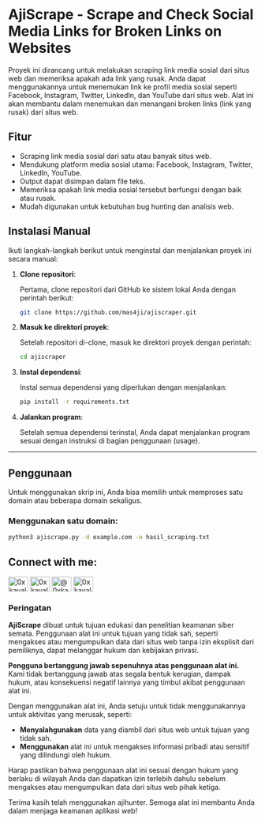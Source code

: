 # AjiScrape - Scrape and Check Social Media Links for Broken Links on Websites

Proyek ini dirancang untuk melakukan scraping link media sosial dari situs web dan memeriksa apakah ada link yang rusak. Anda dapat menggunakannya untuk menemukan link ke profil media sosial seperti Facebook, Instagram, Twitter, LinkedIn, dan YouTube dari situs web. Alat ini akan membantu dalam menemukan dan menangani broken links (link yang rusak) dari situs web.

## Fitur

- Scraping link media sosial dari satu atau banyak situs web.
- Mendukung platform media sosial utama: Facebook, Instagram, Twitter, LinkedIn, YouTube.
- Output dapat disimpan dalam file teks.
- Memeriksa apakah link media sosial tersebut berfungsi dengan baik atau rusak.
- Mudah digunakan untuk kebutuhan bug hunting dan analisis web.

## Instalasi Manual

Ikuti langkah-langkah berikut untuk menginstal dan menjalankan proyek ini secara manual:

1. **Clone repositori**:

    Pertama, clone repositori dari GitHub ke sistem lokal Anda dengan perintah berikut:

    ```bash
    git clone https://github.com/mas4ji/ajiscraper.git
    ```

2. **Masuk ke direktori proyek**:

    Setelah repositori di-clone, masuk ke direktori proyek dengan perintah:

    ```bash
    cd ajiscraper
    ```

3. **Instal dependensi**:

    Instal semua dependensi yang diperlukan dengan menjalankan:

    ```bash
    pip install -r requirements.txt
    ```

4. **Jalankan program**:

    Setelah semua dependensi terinstal, Anda dapat menjalankan program sesuai dengan instruksi di bagian penggunaan (usage).

---

## Penggunaan

Untuk menggunakan skrip ini, Anda bisa memilih untuk memproses satu domain atau beberapa domain sekaligus.

### Menggunakan satu domain:

```bash
python3 ajiscrape.py -d example.com -o hasil_scraping.txt
```

## Connect with me:
<p align="left">
<a href="https://linkedin.com/in/fazriansyahmuh" target="blank"><img align="center" src="https://raw.githubusercontent.com/rahuldkjain/github-profile-readme-generator/master/src/images/icons/Social/linked-in-alt.svg" alt="0xkayala" height="30" width="40" /></a>
<a href="https://instagram.com/fazriansyahmuh" target="blank"><img align="center" src="https://raw.githubusercontent.com/rahuldkjain/github-profile-readme-generator/master/src/images/icons/Social/instagram.svg" alt="0xkayala" height="30" width="40" /></a>
<a href="https://medium.com/" target="blank"><img align="center" src="https://raw.githubusercontent.com/rahuldkjain/github-profile-readme-generator/master/src/images/icons/Social/medium.svg" alt="@0xkayala" height="30" width="40" /></a>
<a href="https://www.youtube.com/" target="blank"><img align="center" src="https://raw.githubusercontent.com/rahuldkjain/github-profile-readme-generator/master/src/images/icons/Social/youtube.svg" alt="0xkayala" height="30" width="40" /></a>
</p>

### Peringatan

**AjiScrape** dibuat untuk tujuan edukasi dan penelitian keamanan siber semata. Penggunaan alat ini untuk tujuan yang tidak sah, seperti mengakses atau mengumpulkan data dari situs web tanpa izin eksplisit dari pemiliknya, dapat melanggar hukum dan kebijakan privasi.

**Pengguna bertanggung jawab sepenuhnya atas penggunaan alat ini.** Kami tidak bertanggung jawab atas segala bentuk kerugian, dampak hukum, atau konsekuensi negatif lainnya yang timbul akibat penggunaan alat ini.

Dengan menggunakan alat ini, Anda setuju untuk tidak menggunakannya untuk aktivitas yang merusak, seperti:

- **Menyalahgunakan** data yang diambil dari situs web untuk tujuan yang tidak sah.
- **Menggunakan** alat ini untuk mengakses informasi pribadi atau sensitif yang dilindungi oleh hukum.

Harap pastikan bahwa penggunaan alat ini sesuai dengan hukum yang berlaku di wilayah Anda dan dapatkan izin terlebih dahulu sebelum mengakses atau mengumpulkan data dari situs web pihak ketiga.

Terima kasih telah menggunakan ajihunter. Semoga alat ini membantu Anda dalam menjaga keamanan aplikasi web!
